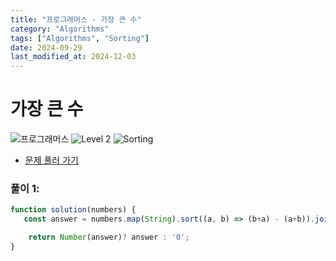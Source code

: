 ```yaml
---
title: "프로그래머스 - 가장 큰 수"
category: "Algorithms"
tags: ["Algorithms", "Sorting"]
date: 2024-09-29
last_modified_at: 2024-12-03
---
```


# 가장 큰 수

<img src="https://img.shields.io/badge/-프로그래머스-1e2a3c" alt="프로그래머스"/> <img src="https://img.shields.io/badge/-Level 2-green" alt="Level 2"/> <img src="https://img.shields.io/badge/-Sorting-darkgreen" alt="Sorting"/> 

- [문제 풀러 가기](https://school.programmers.co.kr/learn/courses/30/lessons/42746)

### 풀이 1: 

```js
function solution(numbers) {
   const answer = numbers.map(String).sort((a, b) => (b+a) - (a+b)).join('');

    return Number(answer)? answer : '0';
}
```
